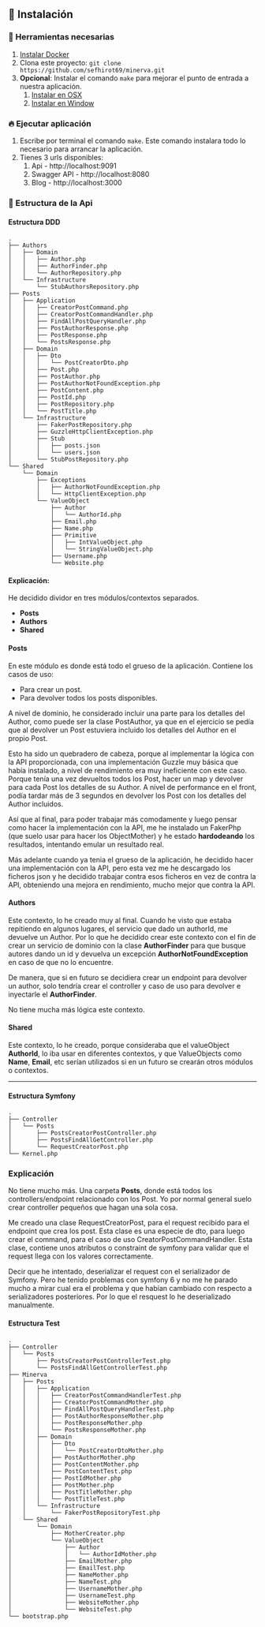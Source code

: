 ## 🚀 Instalación

### 🐳 Herramientas necesarias

1. [Instalar Docker](https://www.docker.com/get-started)
2. Clona este proyecto: `git clone https://github.com/sefhirot69/minerva.git`
3. __Opcional__: Instalar el comando `make` para mejorar el punto de entrada a nuestra aplicación.
    1. [Instalar en OSX](https://formulae.brew.sh/formula/make)
    2. [Instalar en Window](https://parzibyte.me/blog/2020/12/30/instalar-make-windows/#Descargar_make)

### 🔥 Ejecutar aplicación

1. Escribe por terminal el comando `make`. Este comando instalara todo lo necesario para arrancar la aplicación.
2. Tienes 3 urls disponibles:
    1. Api - http://localhost:9091
    2. Swagger API - http://localhost:8080
    3. Blog - http://localhost:3000

### 🌳 Estructura de la Api

#### Estructura DDD
```
.
├── Authors
│   ├── Domain
│   │   ├── Author.php
│   │   ├── AuthorFinder.php
│   │   └── AuthorRepository.php
│   └── Infrastructure
│       └── StubAuthorsRepository.php
├── Posts
│   ├── Application
│   │   ├── CreatorPostCommand.php
│   │   ├── CreatorPostCommandHandler.php
│   │   ├── FindAllPostQueryHandler.php
│   │   ├── PostAuthorResponse.php
│   │   ├── PostResponse.php
│   │   └── PostsResponse.php
│   ├── Domain
│   │   ├── Dto
│   │   │   └── PostCreatorDto.php
│   │   ├── Post.php
│   │   ├── PostAuthor.php
│   │   ├── PostAuthorNotFoundException.php
│   │   ├── PostContent.php
│   │   ├── PostId.php
│   │   ├── PostRepository.php
│   │   └── PostTitle.php
│   └── Infrastructure
│       ├── FakerPostRepository.php
│       ├── GuzzleHttpClientException.php
│       ├── Stub
│       │   ├── posts.json
│       │   └── users.json
│       └── StubPostRepository.php
└── Shared
    └── Domain
        ├── Exceptions
        │   ├── AuthorNotFoundException.php
        │   └── HttpClientException.php
        └── ValueObject
            ├── Author
            │   └── AuthorId.php
            ├── Email.php
            ├── Name.php
            ├── Primitive
            │   ├── IntValueObject.php
            │   └── StringValueObject.php
            ├── Username.php
            └── Website.php

```

#### Explicación:

He decidido dividor en tres módulos/contextos separados.
- **Posts**
- **Authors**
- **Shared**

#### Posts

En este módulo es donde está todo el grueso de la aplicación. 
Contiene los casos de uso:
- Para crear un post.
- Para devolver todos los posts disponibles.

A nivel de dominio, he considerado incluir una parte
para los detalles del Author, como puede ser la clase
PostAuthor, ya que en el ejercicio se pedía que al devolver un Post
estuviera incluido los detalles del Author en el propio Post.

Esto ha sido un quebradero de cabeza, porque al implementar
la lógica con la API proporcionada, con una implementación Guzzle 
muy básica que había instalado, a nivel de rendimiento 
era muy ineficiente con este caso. Porque tenía una vez devueltos todos los Post, hacer un map
y devolver para cada Post los detalles de su Author. A nivel 
de performance en el front, podía tardar más de 3 segundos
en devolver los Post con los detalles del Author incluidos.

Así que al final, para poder trabajar más comodamente y luego pensar como
hacer la implementación con la API, me he instalado un FakerPhp (que suelo usar para hacer los ObjectMother)
y he estado **hardodeando** los resultados, intentando emular un resultado real.

Más adelante cuando ya tenia el grueso de la aplicación, he decidido hacer una implementación
con la API, pero esta vez me he descargado los ficheros json y he decidido trabajar contra esos ficheros
en vez de contra la API, obteniendo una mejora en rendimiento, mucho mejor que contra la API.

#### Authors

Este contexto, lo he creado muy al final. Cuando he visto que estaba repitiendo en algunos
lugares, el servicio que dado un authorId, me devuelve un Author. Por lo que he decidido crear este contexto
con el fin de crear un servicio de dominio con la clase **AuthorFinder** para que busque autores
dando un id y devuelva un excepción **AuthorNotFoundException** en caso de que no lo encuentre.

De manera, que si en futuro se decidiera crear un endpoint para devolver un author, 
solo tendría crear el controller y caso de uso para devolver e inyectarle el **AuthorFinder**.

No tiene mucha más lógica este contexto.

#### Shared

Este contexto, lo he creado, porque consideraba que el valueObject **AuthorId**, lo iba usar 
en diferentes contextos, y que ValueObjects como **Name**, **Email**, etc serían utilizados
si en un futuro se crearán otros módulos o contextos.

-----------------------------

#### Estructura Symfony

```
.
├── Controller
│   └── Posts
│       ├── PostsCreatorPostController.php
│       ├── PostsFindAllGetController.php
│       └── RequestCreatorPost.php
└── Kernel.php

```

### Explicación

No tiene mucho más. Una carpeta **Posts**, donde está todos los controllers/endpoint
relacionado con los Post. Yo por normal general suelo crear controller pequeños 
que hagan una sola cosa.

Me creado una clase RequestCreatorPost, para el request recibido para el endpoint que crea los post.
Esta clase es una especie de dto, para luego crear el command, para el caso de uso CreatorPostCommandHandler.
Esta clase, contiene unos atributos o constraint de symfony para validar que el request llega con los valores correctamente.

Decir que he intentado, deserializar el request con el serializador de Symfony. Pero he tenido problemas con symfony 6
y no me he parado mucho a mirar cual era el problema y que habían cambiado con respecto a serializadores posteriores. 
Por lo que el resquest lo he deserializado manualmente.


#### Estructura Test

```
.
├── Controller
│   └── Posts
│       ├── PostsCreatorPostControllerTest.php
│       └── PostsFindAllGetControllerTest.php
├── Minerva
│   ├── Posts
│   │   ├── Application
│   │   │   ├── CreatorPostCommandHandlerTest.php
│   │   │   ├── CreatorPostCommandMother.php
│   │   │   ├── FindAllPostQueryHandlerTest.php
│   │   │   ├── PostAuthorResponseMother.php
│   │   │   ├── PostResponseMother.php
│   │   │   └── PostsResponseMother.php
│   │   ├── Domain
│   │   │   ├── Dto
│   │   │   │   └── PostCreatorDtoMother.php
│   │   │   ├── PostAuthorMother.php
│   │   │   ├── PostContentMother.php
│   │   │   ├── PostContentTest.php
│   │   │   ├── PostIdMother.php
│   │   │   ├── PostMother.php
│   │   │   ├── PostTitleMother.php
│   │   │   └── PostTitleTest.php
│   │   └── Infrastructure
│   │       └── FakerPostRepositoryTest.php
│   └── Shared
│       └── Domain
│           ├── MotherCreator.php
│           └── ValueObject
│               ├── Author
│               │   └── AuthorIdMother.php
│               ├── EmailMother.php
│               ├── EmailTest.php
│               ├── NameMother.php
│               ├── NameTest.php
│               ├── UsernameMother.php
│               ├── UsernameTest.php
│               ├── WebsiteMother.php
│               └── WebsiteTest.php
└── bootstrap.php

```